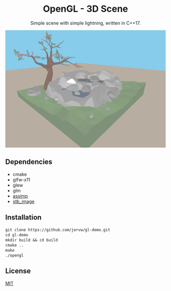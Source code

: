 <div align="center">
<h1>OpenGL - 3D Scene</h1>
</div>

<p align=center>
Simple scene with simple lightning, written in C++17. 
</p>

<p align=center>
  <img src=preview.png>
</p>

## Dependencies

- cmake
- glfw-x11
- glew
- glm
- [assimp](https://github.com/assimp/assimp)
- [stb_image](https://github.com/nothings/stb)


## Installation
```
git clone https://github.com/jervw/gl-demo.git
cd gl-demo
mkdir build && cd build
cmake ..
make
./opengl
```


## License
[MIT](https://choosealicense.com/licenses/mit/)
